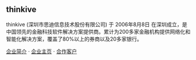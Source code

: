 ## thinkive
thinkive (深圳市思迪信息技术股份有限公司) 于 2006年8月8日 在深圳成立，是中国领先的金融科技软件解决方案提供商。累计为200多家金融机构提供网络化和智能化解决方案，覆盖了80%以上的券商以及20多家银行。

[企业简介](http://www.thinkive.com/main/we/company_intro/index.html) $\cdot$ [企业主页](http://www.thinkive.com/main/index/index.html) $\cdot$ [合作客户](http://www.thinkive.com/main/we/joint_customer/index.html)
